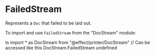 # FailedStream

Represents a `Doc` that failed to be laid out.

To import and use `FailedStream` from the "DocStream" module:

ts
import \* as DocStream from "@effect/printer/DocStream"
// Can be accessed like this
DocStream.FailedStream
undefined
